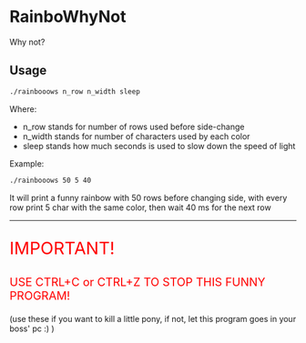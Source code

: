 # RainboWhyNot
Why not?

## Usage

```bash
./rainbooows n_row n_width sleep
```

Where:
* n_row stands for number of rows used before side-change
* n_width stands for number of characters used by each color
* sleep stands how much seconds is used to slow down the speed of light

Example:
```bash
./rainbooows 50 5 40
```
It will print a funny rainbow with 50 rows before changing side, with every row print 5 char with the same color, then wait 40 ms for the next row

---

<p style="color:red; font-size:30px">IMPORTANT!</p>
<p style="color:red; font-size:20px"> USE CTRL+C or CTRL+Z TO STOP THIS FUNNY PROGRAM!
<br></p>
(use these if you want to kill a little pony, if not, let this program goes in your boss' pc :) )
